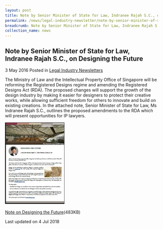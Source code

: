 ```yaml
---
layout: post
title: Note by Senior Minister of State for Law, Indranee Rajah S.C., on Designing the Future
permalink: /news/legal-industry-newsletter/note-by-senior-minister-of-state-for-law--indranee-rajah-s-c---o7/
breadcrumb: Note by Senior Minister of State for Law, Indranee Rajah S.C., on Changes to the Registered Designs Regime
collection_name: news
---
```


<style>
  .image {width: 200px;}
  .image img {max-width: 100%;}
</style>

Note by Senior Minister of State for Law, Indranee Rajah S.C., on Designing the Future
---

3 May 2016 Posted in [Legal Industry Newsletters](/news/legal-industry-newsletters/)

The Ministry of Law and the Intellectual Property Office of Singapore will be reforming the Registered Designs regime and amending the Registered Designs Act (RDA). The proposed changes will support the growth of the design industry by making it easier for designers to protect their creative works, while allowing sufficient freedom for others to innovate and build on existing creations. In the attached note, Senior Minister of State for Law, Ms Indranee Rajah S.C., outlines the proposed amendments to the RDA which will present opportunities for IP lawyers.

<div class="image">
  <a href="/files/DesignsRegimeNewsletter.pdf/"><img src="/images/1530697269659.jpg/"></a>
</div>

<a href="/files/DesignsRegimeNewsletter.pdf/">Note on Designing the Future</a>(483KB)

<p class="right-side-updated">Last updated on 4 Jul 2018</p>
